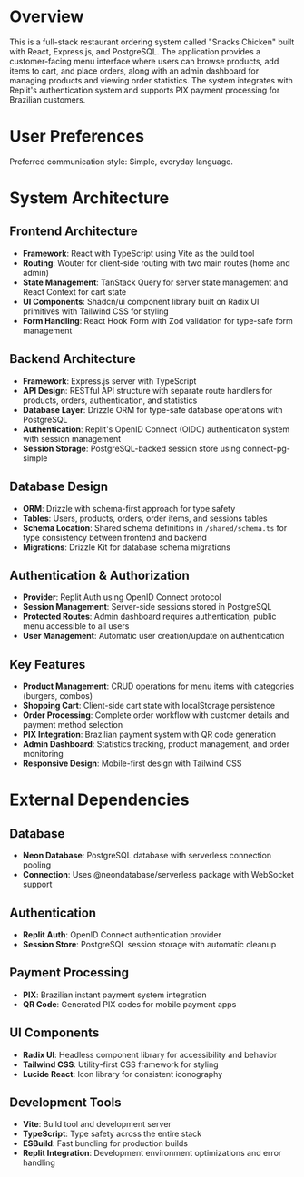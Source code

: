 # Overview

This is a full-stack restaurant ordering system called "Snacks Chicken" built with React, Express.js, and PostgreSQL. The application provides a customer-facing menu interface where users can browse products, add items to cart, and place orders, along with an admin dashboard for managing products and viewing order statistics. The system integrates with Replit's authentication system and supports PIX payment processing for Brazilian customers.

# User Preferences

Preferred communication style: Simple, everyday language.

# System Architecture

## Frontend Architecture
- **Framework**: React with TypeScript using Vite as the build tool
- **Routing**: Wouter for client-side routing with two main routes (home and admin)
- **State Management**: TanStack Query for server state management and React Context for cart state
- **UI Components**: Shadcn/ui component library built on Radix UI primitives with Tailwind CSS for styling
- **Form Handling**: React Hook Form with Zod validation for type-safe form management

## Backend Architecture
- **Framework**: Express.js server with TypeScript
- **API Design**: RESTful API structure with separate route handlers for products, orders, authentication, and statistics
- **Database Layer**: Drizzle ORM for type-safe database operations with PostgreSQL
- **Authentication**: Replit's OpenID Connect (OIDC) authentication system with session management
- **Session Storage**: PostgreSQL-backed session store using connect-pg-simple

## Database Design
- **ORM**: Drizzle with schema-first approach for type safety
- **Tables**: Users, products, orders, order items, and sessions tables
- **Schema Location**: Shared schema definitions in `/shared/schema.ts` for type consistency between frontend and backend
- **Migrations**: Drizzle Kit for database schema migrations

## Authentication & Authorization
- **Provider**: Replit Auth using OpenID Connect protocol
- **Session Management**: Server-side sessions stored in PostgreSQL
- **Protected Routes**: Admin dashboard requires authentication, public menu accessible to all users
- **User Management**: Automatic user creation/update on authentication

## Key Features
- **Product Management**: CRUD operations for menu items with categories (burgers, combos)
- **Shopping Cart**: Client-side cart state with localStorage persistence
- **Order Processing**: Complete order workflow with customer details and payment method selection
- **PIX Integration**: Brazilian payment system with QR code generation
- **Admin Dashboard**: Statistics tracking, product management, and order monitoring
- **Responsive Design**: Mobile-first design with Tailwind CSS

# External Dependencies

## Database
- **Neon Database**: PostgreSQL database with serverless connection pooling
- **Connection**: Uses @neondatabase/serverless package with WebSocket support

## Authentication
- **Replit Auth**: OpenID Connect authentication provider
- **Session Store**: PostgreSQL session storage with automatic cleanup

## Payment Processing
- **PIX**: Brazilian instant payment system integration
- **QR Code**: Generated PIX codes for mobile payment apps

## UI Components
- **Radix UI**: Headless component library for accessibility and behavior
- **Tailwind CSS**: Utility-first CSS framework for styling
- **Lucide React**: Icon library for consistent iconography

## Development Tools
- **Vite**: Build tool and development server
- **TypeScript**: Type safety across the entire stack
- **ESBuild**: Fast bundling for production builds
- **Replit Integration**: Development environment optimizations and error handling